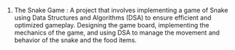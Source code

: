 1. The Snake Game : 
   A project that involves implementing a game of Snake using Data Structures and Algorithms (DSA)
   to ensure efficient and optimized gameplay. Designing the game board, implementing the mechanics 
   of the game, and using DSA to manage the movement and behavior of the snake and the food items.
